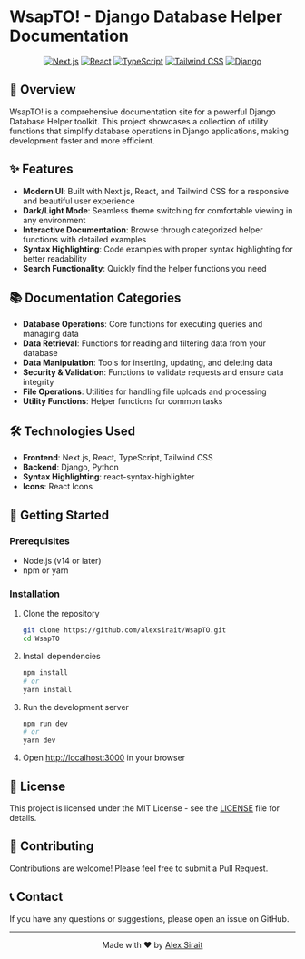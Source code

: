 # WsapTO! - Django Database Helper Documentation

<div align="center">
  
  [![Next.js](https://img.shields.io/badge/Next.js-13-black?style=for-the-badge&logo=next.js)](https://nextjs.org/)
  [![React](https://img.shields.io/badge/React-18-blue?style=for-the-badge&logo=react)](https://reactjs.org/)
  [![TypeScript](https://img.shields.io/badge/TypeScript-5-blue?style=for-the-badge&logo=typescript)](https://www.typescriptlang.org/)
  [![Tailwind CSS](https://img.shields.io/badge/Tailwind_CSS-3-38B2AC?style=for-the-badge&logo=tailwind-css)](https://tailwindcss.com/)
  [![Django](https://img.shields.io/badge/Django-4-green?style=for-the-badge&logo=django)](https://www.djangoproject.com/)
</div>

## 🚀 Overview

WsapTO! is a comprehensive documentation site for a powerful Django Database Helper toolkit. This project showcases a collection of utility functions that simplify database operations in Django applications, making development faster and more efficient.

## ✨ Features

- **Modern UI**: Built with Next.js, React, and Tailwind CSS for a responsive and beautiful user experience
- **Dark/Light Mode**: Seamless theme switching for comfortable viewing in any environment
- **Interactive Documentation**: Browse through categorized helper functions with detailed examples
- **Syntax Highlighting**: Code examples with proper syntax highlighting for better readability
- **Search Functionality**: Quickly find the helper functions you need

## 📚 Documentation Categories

- **Database Operations**: Core functions for executing queries and managing data
- **Data Retrieval**: Functions for reading and filtering data from your database
- **Data Manipulation**: Tools for inserting, updating, and deleting data
- **Security & Validation**: Functions to validate requests and ensure data integrity
- **File Operations**: Utilities for handling file uploads and processing
- **Utility Functions**: Helper functions for common tasks

## 🛠️ Technologies Used

- **Frontend**: Next.js, React, TypeScript, Tailwind CSS
- **Backend**: Django, Python
- **Syntax Highlighting**: react-syntax-highlighter
- **Icons**: React Icons

## 🚀 Getting Started

### Prerequisites

- Node.js (v14 or later)
- npm or yarn

### Installation

1. Clone the repository
   ```bash
   git clone https://github.com/alexsirait/WsapTO.git
   cd WsapTO
   ```

2. Install dependencies
   ```bash
   npm install
   # or
   yarn install
   ```

3. Run the development server
   ```bash
   npm run dev
   # or
   yarn dev
   ```

4. Open [http://localhost:3000](http://localhost:3000) in your browser

## 📝 License

This project is licensed under the MIT License - see the [LICENSE](LICENSE) file for details.

## 🤝 Contributing

Contributions are welcome! Please feel free to submit a Pull Request.

## 📞 Contact

If you have any questions or suggestions, please open an issue on GitHub.

---

<div align="center">
  <p>Made with ❤️ by <a href="https://github.com/alexsirait">Alex Sirait</a></p>
</div>
